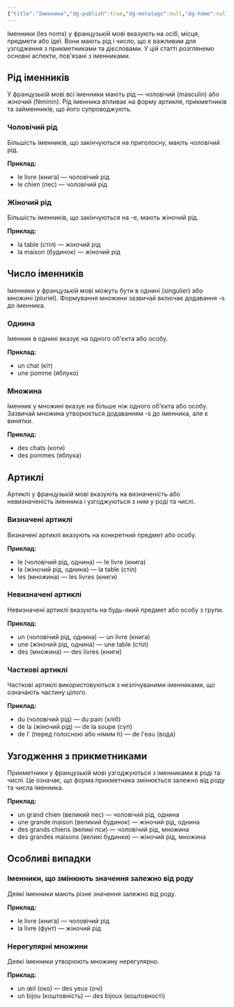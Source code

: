 ```yaml
---
{"title":"Іменники","dg-publish":true,"dg-metatags":null,"dg-home":null,"permalink":"/gramatika/imenniki/","dgPassFrontmatter":true,"noteIcon":""}
---
```



Іменники (les noms) у французькій мові вказують на осіб, місця, предмети або ідеї. Вони мають рід і число, що є важливим для узгодження з прикметниками та дієсловами. У цій статті розглянемо основні аспекти, пов'язані з іменниками.

## Рід іменників

У французькій мові всі іменники мають рід — чоловічий (masculin) або жіночий (féminin). Рід іменника впливає на форму артикля, прикметників та займенників, що його супроводжують.

### Чоловічий рід
Більшість іменників, що закінчуються на приголосну, мають чоловічий рід.

**Приклад:**
- le livre (книга) — чоловічий рід
- le chien (пес) — чоловічий рід

### Жіночий рід
Більшість іменників, що закінчуються на -e, мають жіночий рід.

**Приклад:**
- la table (стіл) — жіночий рід
- la maison (будинок) — жіночий рід

## Число іменників

Іменники у французькій мові можуть бути в однині (singulier) або множині (pluriel). Формування множини зазвичай включає додавання -s до іменника.

### Однина
Іменник в однині вказує на одного об'єкта або особу.

**Приклад:**
- un chat (кіт)
- une pomme (яблуко)

### Множина
Іменник у множині вказує на більше ніж одного об'єкта або особу. Зазвичай множина утворюється додаванням -s до іменника, але є винятки.

**Приклад:**
- des chats (коти)
- des pommes (яблука)

## Артиклі

Артиклі у французькій мові вказують на визначеність або невизначеність іменника і узгоджуються з ним у роді та числі.

### Визначені артиклі
Визначені артиклі вказують на конкретний предмет або особу.

**Приклад:**
- le (чоловічий рід, однина) — le livre (книга)
- la (жіночий рід, однина) — la table (стіл)
- les (множина) — les livres (книги)

### Невизначені артиклі
Невизначені артиклі вказують на будь-який предмет або особу з групи.

**Приклад:**
- un (чоловічий рід, однина) — un livre (книга)
- une (жіночий рід, однина) — une table (стіл)
- des (множина) — des livres (книги)

### Часткові артиклі
Часткові артиклі використовуються з незлічуваними іменниками, що означають частину цілого.

**Приклад:**
- du (чоловічий рід) — du pain (хліб)
- de la (жіночий рід) — de la soupe (суп)
- de l' (перед голосною або німим h) — de l'eau (вода)

## Узгодження з прикметниками

Прикметники у французькій мові узгоджуються з іменниками в роді та числі. Це означає, що форма прикметника змінюється залежно від роду та числа іменника.

**Приклад:**
- un grand chien (великий пес) — чоловічий рід, однина
- une grande maison (великий будинок) — жіночий рід, однина
- des grands chiens (великі пси) — чоловічий рід, множина
- des grandes maisons (великі будинки) — жіночий рід, множина

## Особливі випадки

### Іменники, що змінюють значення залежно від роду
Деякі іменники мають різне значення залежно від роду.

**Приклад:**
- le livre (книга) — чоловічий рід
- la livre (фунт) — жіночий рід

### Нерегулярні множини
Деякі іменники утворюють множину нерегулярно.

**Приклад:**
- un œil (око) — des yeux (очі)
- un bijou (коштовність) — des bijoux (коштовності)
